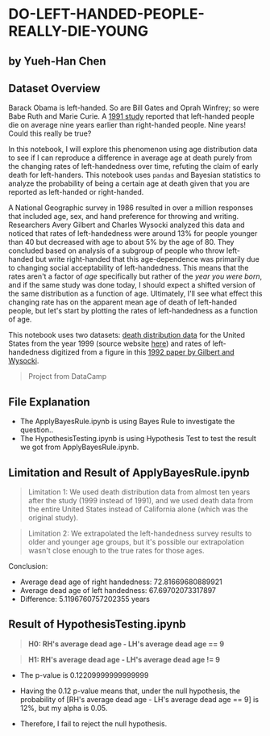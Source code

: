 # DO-LEFT-HANDED-PEOPLE-REALLY-DIE-YOUNG
## by Yueh-Han Chen
## Dataset Overview
<p>Barack Obama is left-handed. So are Bill Gates and Oprah Winfrey; so were Babe Ruth and Marie Curie. A <a href="https://www.nejm.org/doi/full/10.1056/NEJM199104043241418">1991 study</a> reported that left-handed people die on average nine years earlier than right-handed people. Nine years! Could this really be true? </p>
<p>In this notebook, I will explore this phenomenon using age distribution data to see if I can reproduce a difference in average age at death purely from the changing rates of left-handedness over time, refuting the claim of early death for left-handers. This notebook uses <code>pandas</code> and Bayesian statistics to analyze the probability of being a certain age at death given that you are reported as left-handed or right-handed.</p>
<p>A National Geographic survey in 1986 resulted in over a million responses that included age, sex, and hand preference for throwing and writing. Researchers Avery Gilbert and Charles Wysocki analyzed this data and noticed that rates of left-handedness were around 13% for people younger than 40 but decreased with age to about 5% by the age of 80. They concluded based on analysis of a subgroup of people who throw left-handed but write right-handed that this age-dependence was primarily due to changing social acceptability of left-handedness. This means that the rates aren't a factor of <em>age</em> specifically but rather of the <em>year you were born</em>, and if the same study was done today, I should expect a shifted version of the same distribution as a function of age. Ultimately, I'll see what effect this changing rate has on the apparent mean age of death of left-handed people, but let's start by plotting the rates of left-handedness as a function of age.</p>
<p>This notebook uses two datasets: <a href="https://www.cdc.gov/nchs/data/statab/vs00199_table310.pdf">death distribution data</a> for the United States from the year 1999 (source website <a href="https://www.cdc.gov/nchs/nvss/mortality_tables.htm">here</a>) and rates of left-handedness digitized from a figure in this <a href="https://www.ncbi.nlm.nih.gov/pubmed/1528408">1992 paper by Gilbert and Wysocki</a>. </p>

> Project from DataCamp

## File Explanation
- The ApplyBayesRule.ipynb is using Bayes Rule to investigate the question..
- The HypothesisTesting.ipynb is using Hypothesis Test to test the result we got from ApplyBayesRule.ipynb.

## Limitation and Result of ApplyBayesRule.ipynb

> Limitation 1: We used death distribution data from almost ten years after the study (1999 instead of 1991), and we used death data from the entire United States instead of California alone (which was the original study). 

> Limitation 2: We extrapolated the left-handedness survey results to older and younger age groups, but it's possible our extrapolation wasn't close enough to the true rates for those ages.

Conclusion:
- Average dead age of right handedness: 72.81669680889921
- Average dead age of left handedness: 67.69702073317897
- Difference:  5.1196760757202355  years

## Result of HypothesisTesting.ipynb

> **H0: RH's average dead age - LH's average dead age == 9**

> **H1: RH's average dead age - LH's average dead age != 9**

- The p-value is  0.12209999999999999

- Having the 0.12 p-value means that, under the null hypothesis, the probability of [RH's average dead age - LH's average dead age == 9] is 12%, but my alpha is 0.05.

- Therefore, I fail to reject the null hypothesis.

